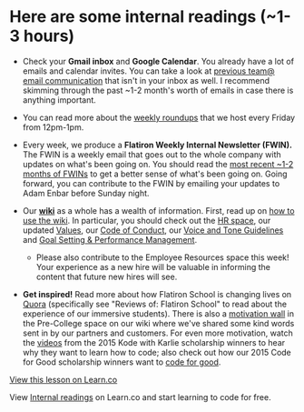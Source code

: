 # Here are some internal readings (~1-3 hours)

- Check your **Gmail inbox** and **Google Calendar**. You already have a lot of emails and calendar invites. You can take a look at [previous team@ email communication](https://groups.google.com/a/flatironschool.com/forum/#!forum/team) that isn't in your inbox as well. I recommend skimming through the past ~1-2 month's worth of emails in case there is anything important.

- You can read more about the [weekly roundups](https://flatiron.atlassian.net/wiki/pages/viewpage.action?pageId=44793976) that we host every Friday from 12pm-1pm.

- Every week, we produce a **Flatiron Weekly Internal Newsletter (FWIN).** The FWIN is a weekly email that goes out to the whole company with updates on what's been going on. You should read the [most recent ~1-2 months of FWINs](https://flatiron.atlassian.net/wiki/pages/viewrecentblogposts.action?key=OP) to get a better sense of what's been going on. Going forward, you can contribute to the FWIN by emailing your updates to Adam Enbar before Sunday night.

- Our **[wiki](https://flatiron.atlassian.net/wiki/dashboard.action)** as a whole has a wealth of information. First, read up on [how to use the wiki](https://flatiron.atlassian.net/wiki/display/OP/How+to+Use+the+Wiki). In particular, you should check out the [HR space](https://flatiron.atlassian.net/wiki/display/ER/Employee+Resources), our updated [Values](https://flatiron.atlassian.net/wiki/display/ER/Company+Values), our [Code of Conduct](https://flatiron.atlassian.net/wiki/display/ER/Code+of+Conduct), our [Voice and Tone Guidelines](https://flatiron.atlassian.net/wiki/display/MAR/Voice+and+Tone+Guidelines) and [Goal Setting & Performance Management](https://flatiron.atlassian.net/wiki/pages/viewpage.action?pageId=45580917).
  - Please also contribute to the Employee Resources space this week! Your experience as a new hire will be valuable in informing the content that future new hires will see.

- **Get inspired!** Read more about how Flatiron School is changing lives on [Quora](http://www.quora.com/search?q=flatiron+school) (specifically see "Reviews of: Flatiron School" to read about the experience of our immersive students). There is also a [motivation wall](https://flatiron.atlassian.net/wiki/display/PC/Motivation+Wall) in the Pre-College space on our wiki where we've shared some kind words sent in by our partners and customers. For even more motivation, watch the [videos](http://go.flatironschool.com/kode-with-karlie-winners) from the 2015 Kode with Karlie scholarship winners to hear why they want to learn how to code; also check out how our 2015 Code for Good scholarship winners want to [code for good](http://go.flatironschool.com/dosomething).


<a href='https://learn.co/lessons/staff-onboarding-reading-internal' data-visibility='hidden'>View this lesson on Learn.co</a>

<p data-visibility='hidden'>View <a href='https://learn.co/lessons/staff-onboarding-reading-internal'>Internal readings</a> on Learn.co and start learning to code for free.</p>
